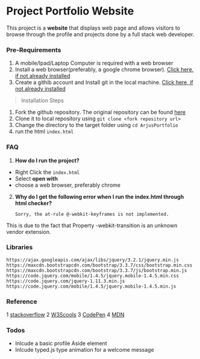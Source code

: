 # Project Portfolio Website

This project is a **website** that displays web page and allows visitors to browse through the profile and projects done by a full stack web developer.

### Pre-Requirements
1. A mobile/Ipad/Laptop Computer is required with a web browser
2. Install a web browser(preferably, a google chrome browser). [Click here, if not already installed](https://www.google.com/chrome/browser/desktop/index.html?brand=CHBD&gclid=CjwKCAjw8IXMBRB8EiwAg9fgMH8xEwBVFL8FAemfK-weEq6ykWLjCaiQ1Vv6ZvtdapCafhbULwgMDRoC0lgQAvD_BwE)
3. Create a githib account and Install git in the local machine. [Click here, if not already installed](http://product.hubspot.com/blog/git-and-github-tutorial-for-beginners)
> Installation Steps
  1. Fork the github repository. The original repository can be found [here](https://github.com/vishyarjun/ArjunsPortfolio.git)
  2. Clone it to local repository using  `git clone <fork repository url>`
3. Change the directory to the target folder using `cd ArjusPortfolio`
4. run the html `index.html`

### FAQ
1. __How do I run the project?__
 - Right Click the `index.html`
 - Select **open with**
 - choose a web browser, preferably chrome
2. __Why do I get the following error when I run the index.html through html checker?__
    ```
    Sorry, the at-rule @-webkit-keyframes is not implemented.
    ```
This is due to the fact that Property -webkit-transition is an unknown vendor extension.


### Libraries
```
https://ajax.googleapis.com/ajax/libs/jquery/3.2.1/jquery.min.js
https://maxcdn.bootstrapcdn.com/bootstrap/3.3.7/css/bootstrap.min.css
https://maxcdn.bootstrapcdn.com/bootstrap/3.3.7/js/bootstrap.min.js
https://code.jquery.com/mobile/1.4.5/jquery.mobile-1.4.5.min.css
https://code.jquery.com/jquery-1.11.3.min.js
https://code.jquery.com/mobile/1.4.5/jquery.mobile-1.4.5.min.js
```

### Reference
1 [stackoverflow](www.stackoverflow.com)
2 [W3Scools](www.w3schools.com)
3 [CodePen](https://codepen.io/)
4 [MDN](https://developer.mozilla.org/en-US/docs/Web/HTML/Element)

### Todos

 - Inlcude a basic profile Aside element
 - Inlcude typed.js type animation for a welcome message
